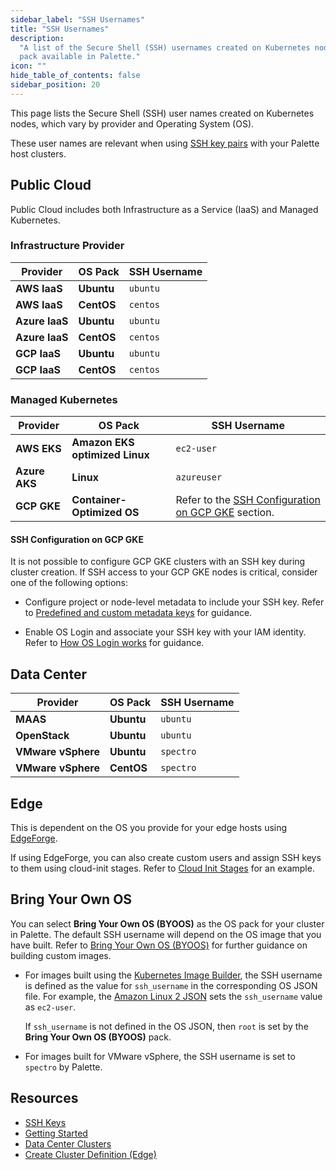 ```yaml
---
sidebar_label: "SSH Usernames"
title: "SSH Usernames"
description:
  "A list of the Secure Shell (SSH) usernames created on Kubernetes nodes for each provider and operating system (OS)
  pack available in Palette."
icon: ""
hide_table_of_contents: false
sidebar_position: 20
---
```


This page lists the Secure Shell (SSH) user names created on Kubernetes nodes, which vary by provider and Operating
System (OS).

These user names are relevant when using [SSH key pairs](./ssh-keys.md) with your Palette host clusters.

## Public Cloud

Public Cloud includes both Infrastructure as a Service (IaaS) and Managed Kubernetes.

### Infrastructure Provider

| Provider       | OS Pack    | SSH Username |
| -------------- | ---------- | ------------ |
| **AWS IaaS**   | **Ubuntu** | `ubuntu`     |
| **AWS IaaS**   | **CentOS** | `centos`     |
| **Azure IaaS** | **Ubuntu** | `ubuntu`     |
| **Azure IaaS** | **CentOS** | `centos`     |
| **GCP IaaS**   | **Ubuntu** | `ubuntu`     |
| **GCP IaaS**   | **CentOS** | `centos`     |

### Managed Kubernetes

| Provider      | OS Pack                        | SSH Username                                                                        |
| ------------- | ------------------------------ | ----------------------------------------------------------------------------------- |
| **AWS EKS**   | **Amazon EKS optimized Linux** | `ec2-user`                                                                          |
| **Azure AKS** | **Linux**                      | `azureuser`                                                                         |
| **GCP GKE**   | **Container-Optimized OS**     | Refer to the [SSH Configuration on GCP GKE](#ssh-configuration-on-gcp-gke) section. |

#### SSH Configuration on GCP GKE

It is not possible to configure GCP GKE clusters with an SSH key during cluster creation. If SSH access to your GCP GKE
nodes is critical, consider one of the following options:

- Configure project or node-level metadata to include your SSH key. Refer to
  [Predefined and custom metadata keys](https://cloud.google.com/compute/docs/metadata/overview#predefined-and-custom-metadata-keys)
  for guidance.

- Enable OS Login and associate your SSH key with your IAM identity. Refer to
  [How OS Login works](https://cloud.google.com/compute/docs/oslogin#how_os_login_works) for guidance.

## Data Center

| Provider           | OS Pack    | SSH Username |
| ------------------ | ---------- | ------------ |
| **MAAS**           | **Ubuntu** | `ubuntu`     |
| **OpenStack**      | **Ubuntu** | `ubuntu`     |
| **VMware vSphere** | **Ubuntu** | `spectro`    |
| **VMware vSphere** | **CentOS** | `spectro`    |

## Edge

This is dependent on the OS you provide for your edge hosts using
[EdgeForge](../../../clusters/edge/edgeforge-workflow/palette-canvos/build-provider-images.md).

If using EdgeForge, you can also create custom users and assign SSH keys to them using cloud-init stages. Refer to
[Cloud Init Stages](../../edge/edge-configuration/cloud-init.md#assign-an-ssh-key) for an example.

## Bring Your Own OS

You can select **Bring Your Own OS (BYOOS)** as the OS pack for your cluster in Palette. The default SSH username will
depend on the OS image that you have built. Refer to [Bring Your Own OS (BYOOS)](../../../byoos/byoos.md) for further
guidance on building custom images.

- For images built using the [Kubernetes Image Builder](../../../byoos/image-builder/build-image.md), the SSH username
  is defined as the value for `ssh_username` in the corresponding OS JSON file. For example, the
  [Amazon Linux 2 JSON](https://github.com/kubernetes-sigs/image-builder/blob/main/images/capi/packer/ami/amazon-2.json#L11)
  sets the `ssh_username` value as `ec2-user`.

  If `ssh_username` is not defined in the OS JSON, then `root` is set by the **Bring Your Own OS (BYOOS)** pack.

- For images built for VMware vSphere, the SSH username is set to `spectro` by Palette.

## Resources

- [SSH Keys](./ssh-keys.md)
- [Getting Started](/getting-started/)
- [Data Center Clusters](../../data-center/data-center.md)
- [Create Cluster Definition (Edge)](../../edge/site-deployment/cluster-deployment.md)
